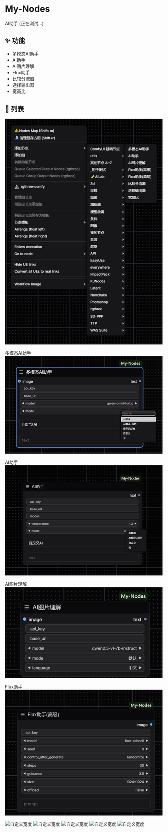 # My-Nodes

AI助手
(正在测试...)

## ✨ 功能
- 多模态AI助手
- AI助手
- AI图片理解
- Flux助手
- 比较分流器
- 选择输出器
- 宽高比




## 📑 列表

![列表](IMG/list.png)

多模态AI助手
![多模态AI助手](IMG/1.png)

AI助手
![AI助手](IMG/2.png)

AI图片理解
![AI图片理解](IMG/3.png)

Flux助手
![Flux助手](IMG/4.png)



<img src="assets/list.png" width="400" alt="自定义宽度" />
<img src="assets/1.png" width="400" alt="自定义宽度" />
<img src="assets/2.png" width="400" alt="自定义宽度" />
<img src="assets/3.png" width="400" alt="自定义宽度" />
<img src="assets/4.png" width="400" alt="自定义宽度" />
